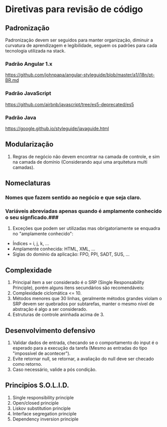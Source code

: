 # Diretivas para revisão de código

## Padronização ##
Padronização devem ser seguidos para manter organização, diminuir a curvatura de aprendizagem e legibilidade, seguem os padrões para cada tecnologia utilizada na stack.

### Padrão Angular 1.x ###
https://github.com/johnpapa/angular-styleguide/blob/master/a1/i18n/pt-BR.md
### Padrão JavaScript ###
https://github.com/airbnb/javascript/tree/es5-deprecated/es5
### Padrão Java ###
https://google.github.io/styleguide/javaguide.html

## Modularização ##
1. Regras de negócio não devem encontrar na camada de controle, e sim na camada de domínio (Considerando aqui uma arquitetura multi camadas).

## Nomeclaturas ##

### Nomes que fazem sentido ao negócio e que seja claro. ###
### Variáveis abreviadas apenas quando é amplamente conhecido o seu signficado.###
1. Exceções que podem ser utilizadas mas obrigatoriamente se enquadra no "amplamente conhecido":
 - Índices = i, j, k, ...
 - Amplamente conhecida: HTML, XML, ...
 - Siglas do domínio da aplicação: FPO, PPI, SADT, SUS, ...

## Complexidade ##
1. Principal item a ser considerado é o SRP (Single Responsability Principle), porém alguns itens secundários são recomendáveis:
2. Complexidade ciclomática <= 10.
3. Métodos menores que 30 linhas, geralmente métodos grandes violam o SRP devem ser quebrados por subtarefas, manter o mesmo nível de abstração é algo a ser considerado.
4. Estruturas de controle aninhada acima de 3.

## Desenvolvimento defensivo ##
1. Validar dados de entrada, checando se o comportamento do input é o esperado para a execução da tarefa (Mesmo as entradas do tipo "impossível de acontecer").
2. Evite retornar null, se retornar, a avaliação do null deve ser checado como retorno.
3. Caso necessário, valide a pós condição.

## Principios S.O.L.I.D. ##
1. Single responsibility principle
2. Open/closed principle
3. Liskov substitution principle
4. Interface segregation principle
5. Dependency inversion principle
